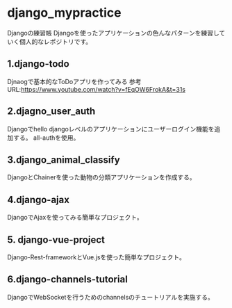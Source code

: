 # django_mypractice

Djangoの練習帳
Djangoを使ったアプリケーションの色んなパターンを練習していく個人的なレポジトリです。

## 1.django-todo

Djnaogで基本的なToDoアプリを作ってみる
参考URL:https://www.youtube.com/watch?v=fEqOW6FrokA&t=31s

## 2.djagno_user_auth

Djangoでhello djangoレベルのアプリケーションにユーザーログイン機能を追加する。
all-authを使用。

## 3.django_animal_classify

DjangoとChainerを使った動物の分類アプリケーションを作成する。

## 4.django-ajax

DjangoでAjaxを使ってみる簡単なプロジェクト。

## 5. django-vue-project

Django-Rest-frameworkとVue.jsを使った簡単なプロジェクト。

## 6.django-channels-tutorial

DjangoでWebSocketを行うためのchannelsのチュートリアルを実施する。
